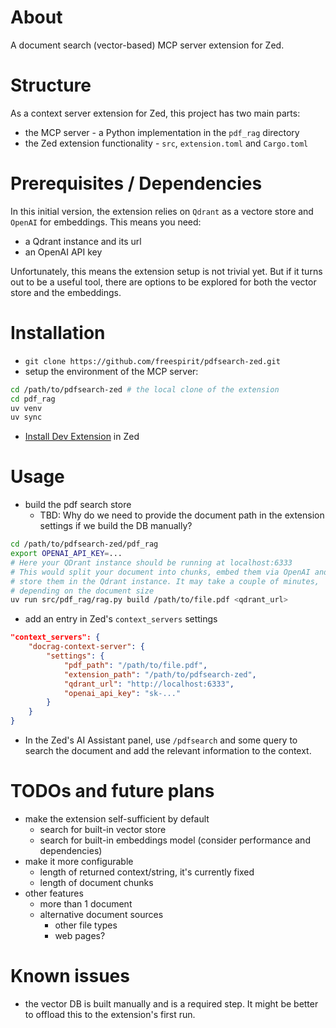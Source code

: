 # About

A document search (vector-based) MCP server extension for Zed.

# Structure

As a context server extension for Zed, this project has two main parts:

-   the MCP server - a Python implementation in the `pdf_rag` directory
-   the Zed extension functionality - `src`, `extension.toml` and `Cargo.toml`

# Prerequisites / Dependencies

In this initial version, the extension relies on `Qdrant` as a vectore store and
`OpenAI` for embeddings. This means you need:

-   a Qdrant instance and its url
-   an OpenAI API key

Unfortunately, this means the extension setup is not trivial yet. But if it
turns out to be a useful tool, there are options to be explored for both the
vector store and the embeddings.

# Installation

-   `git clone https://github.com/freespirit/pdfsearch-zed.git`
-   setup the environment of the MCP server:

```bash
cd /path/to/pdfsearch-zed # the local clone of the extension
cd pdf_rag
uv venv
uv sync
```

-   [Install Dev Extension](https://zed.dev/docs/extensions/developing-extensions) in Zed

# Usage

-   build the pdf search store
    -   TBD: Why do we need to provide the document path in the extension settings
        if we build the DB manually?

```bash
cd /path/to/pdfsearch-zed/pdf_rag
export OPENAI_API_KEY=...
# Here your QDrant instance should be running at localhost:6333
# This would split your document into chunks, embed them via OpenAI and
# store them in the Qdrant instance. It may take a couple of minutes,
# depending on the document size
uv run src/pdf_rag/rag.py build /path/to/file.pdf <qdrant_url>
```

-   add an entry in Zed's `context_servers` settings

```json
"context_servers": {
    "docrag-context-server": {
        "settings": {
            "pdf_path": "/path/to/file.pdf",
            "extension_path": "/path/to/pdfsearch-zed",
            "qdrant_url": "http://localhost:6333",
            "openai_api_key": "sk-..."
        }
    }
}
```

-   In the Zed's AI Assistant panel, use `/pdfsearch` and some query to search
    the document and add the relevant information to the context.

# TODOs and future plans

-   make the extension self-sufficient by default
    -   search for built-in vector store
    -   search for built-in embeddings model (consider performance and
        dependencies)
-   make it more configurable
    -   length of returned context/string, it's currently fixed
    -   length of document chunks
-   other features
    -   more than 1 document
    -   alternative document sources
        -   other file types
        -   web pages?

# Known issues

-   the vector DB is built manually and is a required step. It might be better
    to offload this to the extension's first run.
